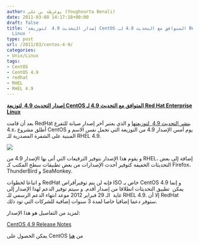 ```yaml
---
author: يوغرطة بن علي (Youghourta Benali)
date: 2011-03-08 14:17:18+00:00
draft: false
title: 'إصدار التحديث 4.9  لتوزيعة CentOS المتوافق مع التحديث 4.9 لـ Red Hat Enterprise
  Linux '
type: post
url: /2011/03/centos-4-9/
categories:
- Unix/Linux
tags:
- CentOS
- CentOS 4.9
- redhat
- RHEL
- RHEL 4.9
---
```


[**إصدار التحديث 4.9  لتوزيعة CentOS المتوافق مع التحديث 4.9 لـ Red Hat Enterprise Linux**](https://www.it-scoop.com/2011/03/centos-4-9/)


بعد أن قامت RedHat [بنشر التحديث 4.9  لتوزيعتها](https://www.it-scoop.com/2011/02/red-hat-enterprise-linux-4-9/) و الذي يعتبر آخر إصدار صيانة للتفرع 4.x، أطلق مشروع CentOS يوم أمس الإصدار 4.9 من التوزيعة التي تحمل نفس الاسم و المبنية على الشفرة المصدرية للـ RHEL 4.9.






[![](https://www.it-scoop.com/wp-content/uploads/2011/03/centos-logo.png)
](https://www.it-scoop.com/2011/03/centos-4-9/)



و يقوم هذا الإصدار بتوفير الترقيعات التي أتى بها الإصدار 4.9 من RHEL، إضافة إلى بعض التحديثات الخفيفة كتوفير أحدث الإصدارات من بعض تطبيقات سطح المكتب كـ Firefox، ThunderBird و SeaMonkey.

و اتباعا لخطوات RedHat فإنه لن يتم توفيرأقراص ISO خاص بـ CentOS 4.9 و إنما يمكن  تطبيق التحديثات انطلاقا من إصدار أقدم. و سيتم توفير الدعم لهذا الإصدار إلى غاية  الـ 29 فبراير 2012 موعد انتهاء الدعم الرسمي للـ RHEL 4.9. إلا أن RedHat ستوفر دعما إضافيا خاصا لمدة 3 سنوات إضافية للشركات التي تود ذلك.

لمزيد من التفاصيل هو هذا الإصدار:

[CentOS 4.9 Release Notes](http://wiki.centos.org/Manuals/ReleaseNotes/CentOS4.9)

يمكن الحصول على CentOS من [هنا](http://wiki.centos.org/Download)




